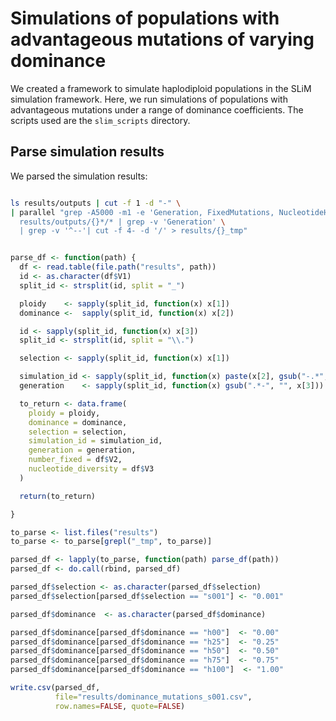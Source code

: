 # Simulations of populations with advantageous mutations of varying dominance

We created a framework to simulate haplodiploid populations in the SLiM simulation framework. Here, we run simulations of populations with advantageous mutations under a range of dominance coefficients. The scripts used are the `slim_scripts` directory.  

## Parse simulation results

We parsed the simulation results:

```sh

ls results/outputs | cut -f 1 -d "-" \
| parallel "grep -A5000 -m1 -e 'Generation, FixedMutations, NucleotideHeterozygosity' \
  results/outputs/{}*/* | grep -v 'Generation' \
  | grep -v '^--'| cut -f 4- -d '/' > results/{}_tmp"

```

```r

parse_df <- function(path) {
  df <- read.table(file.path("results", path))
  id <- as.character(df$V1)
  split_id <- strsplit(id, split = "_")

  ploidy    <- sapply(split_id, function(x) x[1])
  dominance <-  sapply(split_id, function(x) x[2])

  id <- sapply(split_id, function(x) x[3])
  split_id <- strsplit(id, split = "\\.")

  selection <- sapply(split_id, function(x) x[1])

  simulation_id <- sapply(split_id, function(x) paste(x[2], gsub("-.*", "", x[3]), sep = "_"))
  generation    <- sapply(split_id, function(x) gsub(".*-", "", x[3]))

  to_return <- data.frame(
    ploidy = ploidy,
    dominance = dominance,
    selection = selection,
    simulation_id = simulation_id,
    generation = generation,
    number_fixed = df$V2,
    nucleotide_diversity = df$V3
  )

  return(to_return)

}

to_parse <- list.files("results")
to_parse <- to_parse[grepl("_tmp", to_parse)]

parsed_df <- lapply(to_parse, function(path) parse_df(path))
parsed_df <- do.call(rbind, parsed_df)

parsed_df$selection <- as.character(parsed_df$selection)
parsed_df$selection[parsed_df$selection == "s001"] <- "0.001"

parsed_df$dominance  <- as.character(parsed_df$dominance)

parsed_df$dominance[parsed_df$dominance == "h00"]  <- "0.00"
parsed_df$dominance[parsed_df$dominance == "h25"]  <- "0.25"
parsed_df$dominance[parsed_df$dominance == "h50"]  <- "0.50"
parsed_df$dominance[parsed_df$dominance == "h75"]  <- "0.75"
parsed_df$dominance[parsed_df$dominance == "h100"]  <- "1.00"

write.csv(parsed_df,
          file="results/dominance_mutations_s001.csv",
          row.names=FALSE, quote=FALSE)

```
